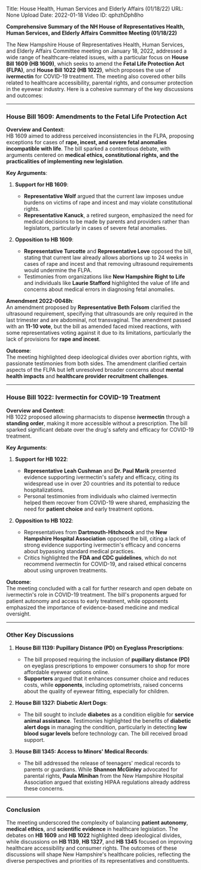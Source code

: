 Title: House Health, Human Services and Elderly Affairs (01/18/22)
URL: None
Upload Date: 2022-01-18
Video ID: qphzhDph8ho

**Comprehensive Summary of the NH House of Representatives Health, Human Services, and Elderly Affairs Committee Meeting (01/18/22)**

The New Hampshire House of Representatives Health, Human Services, and Elderly Affairs Committee meeting on January 18, 2022, addressed a wide range of healthcare-related issues, with a particular focus on **House Bill 1609 (HB 1609)**, which seeks to amend the **Fetal Life Protection Act (FLPA)**, and **House Bill 1022 (HB 1022)**, which proposes the use of **ivermectin** for COVID-19 treatment. The meeting also covered other bills related to healthcare accessibility, parental rights, and consumer protection in the eyewear industry. Here is a cohesive summary of the key discussions and outcomes:

---

### **House Bill 1609: Amendments to the Fetal Life Protection Act**

**Overview and Context**:  
HB 1609 aimed to address perceived inconsistencies in the FLPA, proposing exceptions for cases of **rape, incest, and severe fetal anomalies incompatible with life**. The bill sparked a contentious debate, with arguments centered on **medical ethics, constitutional rights, and the practicalities of implementing new legislation**.

**Key Arguments**:  
1. **Support for HB 1609**:  
   - **Representative Wolf** argued that the current law imposes undue burdens on victims of rape and incest and may violate constitutional rights.  
   - **Representative Kanuck**, a retired surgeon, emphasized the need for medical decisions to be made by parents and providers rather than legislators, particularly in cases of severe fetal anomalies.  

2. **Opposition to HB 1609**:  
   - **Representative Turcotte** and **Representative Love** opposed the bill, stating that current law already allows abortions up to 24 weeks in cases of rape and incest and that removing ultrasound requirements would undermine the FLPA.  
   - Testimonies from organizations like **New Hampshire Right to Life** and individuals like **Laurie Stafford** highlighted the value of life and concerns about medical errors in diagnosing fetal anomalies.  

**Amendment 2022-0048h**:  
An amendment proposed by **Representative Beth Folsom** clarified the ultrasound requirement, specifying that ultrasounds are only required in the last trimester and are abdominal, not transvaginal. The amendment passed with an **11-10 vote**, but the bill as amended faced mixed reactions, with some representatives voting against it due to its limitations, particularly the lack of provisions for **rape and incest**.

**Outcome**:  
The meeting highlighted deep ideological divides over abortion rights, with passionate testimonies from both sides. The amendment clarified certain aspects of the FLPA but left unresolved broader concerns about **mental health impacts** and **healthcare provider recruitment challenges**.

---

### **House Bill 1022: Ivermectin for COVID-19 Treatment**

**Overview and Context**:  
HB 1022 proposed allowing pharmacists to dispense **ivermectin** through a **standing order**, making it more accessible without a prescription. The bill sparked significant debate over the drug's safety and efficacy for COVID-19 treatment.

**Key Arguments**:  
1. **Support for HB 1022**:  
   - **Representative Leah Cushman** and **Dr. Paul Marik** presented evidence supporting ivermectin's safety and efficacy, citing its widespread use in over 20 countries and its potential to reduce hospitalizations.  
   - Personal testimonies from individuals who claimed ivermectin helped them recover from COVID-19 were shared, emphasizing the need for **patient choice** and early treatment options.  

2. **Opposition to HB 1022**:  
   - Representatives from **Dartmouth-Hitchcock** and the **New Hampshire Hospital Association** opposed the bill, citing a lack of strong evidence supporting ivermectin's efficacy and concerns about bypassing standard medical practices.  
   - Critics highlighted the **FDA and CDC guidelines**, which do not recommend ivermectin for COVID-19, and raised ethical concerns about using unproven treatments.  

**Outcome**:  
The meeting concluded with a call for further research and open debate on ivermectin's role in COVID-19 treatment. The bill's proponents argued for patient autonomy and access to early treatment, while opponents emphasized the importance of evidence-based medicine and medical oversight.

---

### **Other Key Discussions**

1. **House Bill 1139: Pupillary Distance (PD) on Eyeglass Prescriptions**:  
   - The bill proposed requiring the inclusion of **pupillary distance (PD)** on eyeglass prescriptions to empower consumers to shop for more affordable eyewear options online.  
   - **Supporters** argued that it enhances consumer choice and reduces costs, while **opponents**, including optometrists, raised concerns about the quality of eyewear fitting, especially for children.  

2. **House Bill 1327: Diabetic Alert Dogs**:  
   - The bill sought to include **diabetes** as a condition eligible for **service animal assistance**. Testimonies highlighted the benefits of **diabetic alert dogs** in managing the condition, particularly in detecting **low blood sugar levels** before technology can. The bill received broad support.  

3. **House Bill 1345: Access to Minors' Medical Records**:  
   - The bill addressed the release of teenagers' medical records to parents or guardians. While **Shannon McGinley** advocated for parental rights, **Paula Minihan** from the New Hampshire Hospital Association argued that existing HIPAA regulations already address these concerns.  

---

### **Conclusion**

The meeting underscored the complexity of balancing **patient autonomy**, **medical ethics**, and **scientific evidence** in healthcare legislation. The debates on **HB 1609** and **HB 1022** highlighted deep ideological divides, while discussions on **HB 1139**, **HB 1327**, and **HB 1345** focused on improving healthcare accessibility and consumer rights. The outcomes of these discussions will shape New Hampshire's healthcare policies, reflecting the diverse perspectives and priorities of its representatives and constituents.